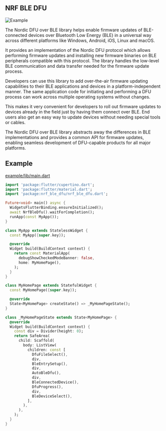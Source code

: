 ## NRF BLE DFU
![Example](./fin.png)

The Nordic DFU over BLE library helps enable firmware updates of BLE-connected devices over Bluetooth Low Energy (BLE) in a universal way across different platforms like Windows, Android, iOS, Linux and macOS.

It provides an implementation of the Nordic DFU protocol which allows performing firmware updates and installing new firmware binaries on BLE peripherals compatible with this protocol. The library handles the low-level BLE communication and data transfer needed for the firmware update process.

Developers can use this library to add over-the-air firmware updating capabilities to their BLE applications and devices in a platform-independent manner. The same application code for initiating and performing a DFU process can work across multiple operating systems without changes.

This makes it very convenient for developers to roll out firmware updates to devices already in the field just by having them connect over BLE. End users also get an easy way to update devices without needing special tools or cables.

The Nordic DFU over BLE library abstracts away the differences in BLE implementations and provides a common API for firmware updates, enabling seamless development of DFU-capable products for all major platforms.

## Example
[example/lib/main.dart](example/lib/main.dart)
```dart
import 'package:flutter/cupertino.dart';
import 'package:flutter/material.dart';
import 'package:nrf_ble_dfu/nrf_ble_dfu.dart';

Future<void> main() async {
  WidgetsFlutterBinding.ensureInitialized();
  await NrfBleDfu().waitForCompletion();
  runApp(const MyApp());
}

class MyApp extends StatelessWidget {
  const MyApp({super.key});

  @override
  Widget build(BuildContext context) {
    return const MaterialApp(
      debugShowCheckedModeBanner: false,
      home: MyHomePage(),
    );
  }
}

class MyHomePage extends StatefulWidget {
  const MyHomePage({super.key});

  @override
  State<MyHomePage> createState() => _MyHomePageState();
}

class _MyHomePageState extends State<MyHomePage> {
  @override
  Widget build(BuildContext context) {
    const div = Divider(height: 0);
    return SafeArea(
      child: Scaffold(
        body: ListView(
          children: const [
            DfuFileSelect(),
            div,
            BleEntrySetup(),
            div,
            AutoBleDfu(),
            div,
            BleConnectedDevice(),
            DfuProgress(),
            div,
            BleDeviceSelect(),
          ],
        ),
      ),
    );
  }
}
```